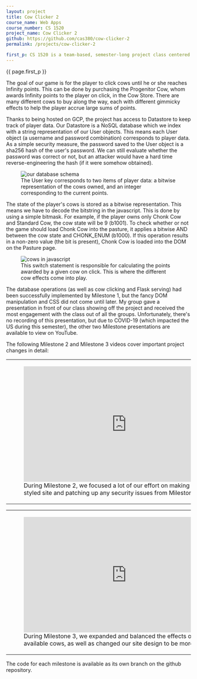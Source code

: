 ```yaml
---
layout: project
title: Cow Clicker 2
course_name: Web Apps
course_number: CS 1520
project_name: Cow Clicker 2
github: https://github.com/cas380/cow-clicker-2
permalink: /projects/cow-clicker-2

first_p: CS 1520 is a team-based, semester-long project class centered around web applications. It taught me how to make websites similar to this one (though not quite the same, seeing as this is a Jekyll site). My group created a game called <a href="https://cow-clicker-2.appspot.com/" target="_Blank">Cow Clicker 2</a>, which is hosted on Google Cloud Platform with a Flask backend and JavaScript frontend. 
---
```


{{ page.first_p }}

The goal of our game is for the player to click cows until he or she reaches Infinity points. 
This can be done by purchasing the Progenitor Cow, whom awards Infinity points to the player 
on click, in the Cow Store. There are many different cows to buy along the way, each with different 
gimmicky effects to help the player accrue large sums of points.

Thanks to being hosted on GCP, the project has access to Datastore to keep track of player data. 
Our Datastore is a NoSQL database which we index with a string representation of our User objects. 
This means each User object (a username and password combination) corresponds to player data. As 
a simple security measure, the password saved to the User object is a sha256 hash of the user's 
password. We can still evaluate whether the password was correct or not, but an attacker would have 
a hard time reverse-engineering the hash (if it were somehow obtained).

<figure>
    <img src="{{site.url}}{{site.baseurl}}/assets/projects/cow-clicker-2/database.png" alt="our database schema" />
    <figcaption>
        The User key corresponds to two items of player data: 
        a bitwise representation of the cows owned, and an integer corresponding to the current points. 
    </figcaption>
</figure>

The state of the player's cows is stored as a bitwise representation. This means we have to decode the 
bitstring in the javascript. This is done by using a simple bitmask. For example, if the player owns only 
Chonk Cow and Standard Cow, the cow state will be 9 (b1001). To check whether or not the game should load 
Chonk Cow into the pasture, it applies a bitwise AND between the cow state and CHONK_ENUM (b1000). If this 
operation results in a non-zero value (the bit is present), Chonk Cow is loaded into the DOM on the Pasture 
page.

<figure>
    <img src="{{site.url}}{{site.baseurl}}/assets/projects/cow-clicker-2/points.png" alt="cows in javascript" />
    <figcaption>
        This switch statement is responsible for calculating the points awarded by a given cow on click. 
        This is where the different cow effects come into play.
    </figcaption>
</figure>

The database operations (as well as cow clicking and Flask serving) had been successfully implemented 
by Milestone 1, but the fancy DOM manipulation and CSS did not come until later. My group gave a 
presentation in front of our class showing off the project and received 
the most engagement with the class out of all the groups. Unfortunately, there's no recording of this 
presentation, but due to COVID-19 (which impacted the US during this semester), the other two Milestone 
presentations are available to view on YouTube.

<p class="no-indent">The following Milestone 2 and Milestone 3 videos cover important project changes in detail:</p>

<table class="figure-wrapper">
    <tr>
        <td>
            <figure>
                <iframe width="560" height="315" src="https://www.youtube.com/embed/oGPRMQWm8Cw" title="YouTube video player" frameborder="0" allow="accelerometer; autoplay; clipboard-write; encrypted-media; gyroscope; picture-in-picture" allowfullscreen></iframe>
                <figcaption style="width: 560px;">
                    During Milestone 2, we focused a lot of our effort on making a decently-styled site 
                    and patching up any security issues from Milestone 1.
                </figcaption>
            </figure>
        </td>
    </tr>
</table>

<table class="figure-wrapper">
    <tr>
        <td>
            <figure>
                <iframe width="560" height="315" src="https://www.youtube.com/embed/SeS60Rr8S-s" title="YouTube video player" frameborder="0" allow="accelerometer; autoplay; clipboard-write; encrypted-media; gyroscope; picture-in-picture" allowfullscreen></iframe>
                <figcaption style="width: 560px;">
                    During Milestone 3, we expanded and balanced the effects of the available cows, 
                    as well as changed our site design to be more intuitive.
                </figcaption>
            </figure>
        </td>
    </tr>
</table>

<p class="no-indent">The code for each milestone is available as its own branch on the github repository.</p>